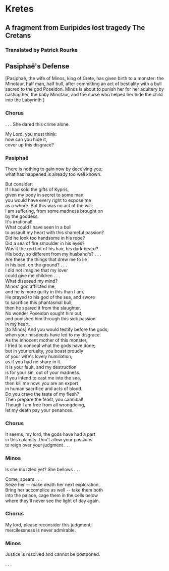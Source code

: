 
# Kretes
## A fragment from Euripides̓ lost tragedy The Cretans
### Translated by Patrick Rourke

## Pasiphaë's Defense 

[Pasiphaë, the wife of Minos, king of Crete, has given birth to a monster: the Minotaur, half man, half bull, after committing an act of bestiality with a bull sacred to the god Poseidon. Minos is about to punish her for her adultery by casting her, the baby Minotaur, and the nurse who helped her hide the child into the Labyrinth.]

### Chorus

. . . She dared this crime alone.  

My Lord, you must think:  
how can you hide it,  
cover up this disgrace?  

### Pasiphaë

There is nothing to gain now by deceiving you;  
what has happened is already too well known.  

But consider:  
If I had sold the gifts of Kypris,  
given my body in secret to some man,  
you would have every right to expose me  
as a whore. But this was no act of the will;  
I am suffering, from some madness brought on  
by the goddess.  
It's irrational!  
What could I have seen in a bull  
to assault my heart with this shameful passion?  
Did he look too handsome in his robe?  
Did a sea of fire smoulder in his eyes?  
Was it the red tint of his hair, his dark beard?  
His body, so different from my husband's? . . .  
Are these the things that drew me to lie   
in his bed, on the ground? . . .  
I did not imagine that my lover  
could give me children . . .  
What diseased my mind?   
Minos' god afflicted me,  
and he is more guilty in this than I am.  
He prayed to his god of the sea, and swore  
to sacrifice this phantasmal bull;   
then he spared it from the slaughter.  
No wonder Poseidon sought him out,   
and punished him through this sick passion  
in my heart.  
[to Minos]
And you would testify before the gods,   
when your misdeeds have led to my disgrace.  
As the innocent mother of this monster,  
I tried to conceal what the gods have done;  
but in your cruelty, you boast proudly  
of your wife's lovely humiliation,  
as if you had no share in it.  
It is your fault, and my destruction  
is for your sin, out of your madness.  
If you intend to cast me into the sea,  
then kill me now: you are an expert  
in human sacrifice and acts of blood.  
Do you crave the taste of my flesh?  
Then prepare the feast, you cannibal!  
Though I am free from all wrongdoing,  
let my death pay your penances.  

### Chorus

It seems, my lord, the gods have had a part   
in this calamity. Don't allow your passions   
to reign over your judgment . . .  

### Minos

Is she muzzled yet? She bellows . . .  

Come, spears . . .   
Seize her -- make death her next exploration.  
Bring her accomplice as well -- take them both  
into the palace, cage them in the cells below  
where they'll never see the light of day again.  

### Chorus

My lord, please reconsider this judgment;  
mercilessness is never admirable.  

### Minos

Justice is resolved and cannot be postponed.

.  .  .
